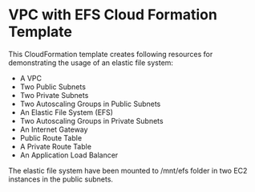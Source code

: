 # VPC with EFS Cloud Formation Template

This CloudFormation template creates following resources for demonstrating the usage of an elastic file system:

  - A VPC
  - Two Public Subnets
  - Two Private Subnets
  - Two Autoscaling Groups in Public Subnets
  - An Elastic File System (EFS)
  - Two Autoscaling Groups in Private Subnets
  - An Internet Gateway
  - Public Route Table
  - A Private Route Table
  - An Application Load Balancer

The elastic file system have been mounted to /mnt/efs folder in two EC2 instances in the public subnets.